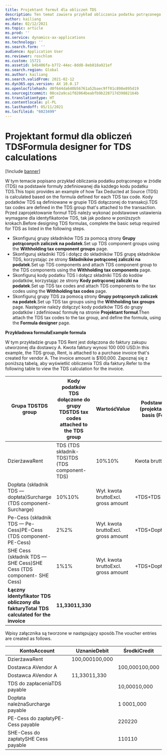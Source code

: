 ```yaml
---
title: Projektant formuł dla obliczeń TDS
description: Ten temat zawiera przykład obliczania podatku potrąconego w źródle (TDS) na podstawie formuły zdefiniowanej dla każdego kodu podatku TDS w grupie TDS dołączonej do transakcji.
author: kailiang
ms.date: 02/12/2021
ms.topic: article
ms.prod: ''
ms.service: dynamics-ax-applications
ms.technology: ''
ms.search.form: ''
audience: Application User
ms.reviewer: roschlom
ms.custom: 15721
ms.assetid: b4b406fa-b772-44ec-8dd8-8eb818a921ef
ms.search.region: Global
ms.author: kailiang
ms.search.validFrom: 2021-02-12
ms.dyn365.ops.version: AX 10.0.17
ms.openlocfilehash: d0f644da640b56761a52baec9ff01c898e895d19
ms.sourcegitcommit: 08ce2a9ca1f02064beabfb9b228717d39882164b
ms.translationtype: HT
ms.contentlocale: pl-PL
ms.lasthandoff: 05/11/2021
ms.locfileid: "6023499"
---
```

# <a name="formula-designer-for-tds-calculations"></a><span data-ttu-id="818ee-103">Projektant formuł dla obliczeń TDS</span><span class="sxs-lookup"><span data-stu-id="818ee-103">Formula designer for TDS calculations</span></span>

[!include [banner](../includes/banner.md)]

<span data-ttu-id="818ee-104">W tym temacie popisano przykład obliczania podatku potrąconego w źródle (TDS) na podstawie formuły zdefiniowanej dla każdego kodu podatku TDS.</span><span class="sxs-lookup"><span data-stu-id="818ee-104">This topic provides an example of how Tax Deducted at Source (TDS) is calculated based on the formula defined for each TDS tax code.</span></span> <span data-ttu-id="818ee-105">Kody podatków TDS są definiowane w grupie TDS dołączonej do transakcji.</span><span class="sxs-lookup"><span data-stu-id="818ee-105">TDS tax codes are defined in the TDS group that's attached to the transaction.</span></span> <span data-ttu-id="818ee-106">Przed zaprojektowanie formuł TDS należy wykonać podstawowe ustawienia wymagane dla identyfikatorów TDS, tak jak podano w poniższych krokach.</span><span class="sxs-lookup"><span data-stu-id="818ee-106">Before designing TDS formulas, complete the basic setup required for TDS as listed in the following steps.</span></span> 

- <span data-ttu-id="818ee-107">Skonfiguruj grupy składników TDS za pomocą strony **Grupy potrąconych zaliczek na podatek**.</span><span class="sxs-lookup"><span data-stu-id="818ee-107">Set up TDS component groups using the **Withholding tax component groups** page.</span></span> 
- <span data-ttu-id="818ee-108">Skonfiguruj składniki TDS i dołącz do składników TDS grupę składników TDS, korzystając ze strony **Składników potrąconej zaliczki na podatek**.</span><span class="sxs-lookup"><span data-stu-id="818ee-108">Set up TDS components and attach TDS component group to the TDS components using the **Withholding tax components** page.</span></span> 
- <span data-ttu-id="818ee-109">Skonfiguruj kody podatku TDS i dołącz składniki TDS do kodów podatków, korzystając ze strony **Kody potrąconej zaliczki na podatek**.</span><span class="sxs-lookup"><span data-stu-id="818ee-109">Set up TDS tax codes and attach TDS components to the tax codes using the **Withholding tax codes** page.</span></span> 
- <span data-ttu-id="818ee-110">Skonfiguruj grupy TDS za pomocą strony **Grupy potrąconych zaliczek na podatek**.</span><span class="sxs-lookup"><span data-stu-id="818ee-110">Set up TDS tax groups using the **Withholding tax groups** page.</span></span> <span data-ttu-id="818ee-111">Następnie należy dołączyć kody podatków TDS do grupy podatków i zdefiniować formułę na stronie **Projektant formuł**.</span><span class="sxs-lookup"><span data-stu-id="818ee-111">Then attach the TDS tax codes to the tax group, and define the formula, using the **Formula designer** page.</span></span> 

<span data-ttu-id="818ee-112">**Przykładowa formuła**</span><span class="sxs-lookup"><span data-stu-id="818ee-112">**Example formula**</span></span>

<span data-ttu-id="818ee-113">W tym przykładzie grupa TDS Rent jest dołączona do faktury zakupu utworzonej dla dostawcy A. Kwota faktury wynosi 100 000 USD.</span><span class="sxs-lookup"><span data-stu-id="818ee-113">In this example, the TDS group, Rent, is attached to a purchase invoice that's created for vendor A. The invoice amount is $100,000.</span></span> <span data-ttu-id="818ee-114">Zapoznaj się z poniższą tabelą, aby wyświetlić obliczenia TDS dla faktury.</span><span class="sxs-lookup"><span data-stu-id="818ee-114">Refer to the following table to view the TDS calculation for the invoice.</span></span>

| <span data-ttu-id="818ee-115">Grupa TDS</span><span class="sxs-lookup"><span data-stu-id="818ee-115">TDS  group</span></span>                                                   | <span data-ttu-id="818ee-116">Kody podatków TDS dołączone do grupy TDS</span><span class="sxs-lookup"><span data-stu-id="818ee-116">TDS tax codes attached to the TDS group</span></span> | <span data-ttu-id="818ee-117">Wartość</span><span class="sxs-lookup"><span data-stu-id="818ee-117">Value</span></span>              | <span data-ttu-id="818ee-118">Podstawa opodatkowania (projektant formuł)</span><span class="sxs-lookup"><span data-stu-id="818ee-118">Taxable basis  (Formula designer)</span></span> | <span data-ttu-id="818ee-119">Obliczanie wyrażenia (Projektant formuł)</span><span class="sxs-lookup"><span data-stu-id="818ee-119">Calculation expression  (Formula designer)</span></span> | <span data-ttu-id="818ee-120">Kwota podstawowa</span><span class="sxs-lookup"><span data-stu-id="818ee-120">Base amount</span></span> | <span data-ttu-id="818ee-121">Obliczona kwota podatku TDS</span><span class="sxs-lookup"><span data-stu-id="818ee-121">Calculated TDS amount</span></span> |
| ------------------------------------------------------------ | --------------------------------------- | ------------------ | --------------------------------- | :----------------------------------------: | ----------- | --------------------- |
| <span data-ttu-id="818ee-122">Dzierżawa</span><span class="sxs-lookup"><span data-stu-id="818ee-122">Rent</span></span>                                                         | <span data-ttu-id="818ee-123">TDS  (TDS składnik-TDS)</span><span class="sxs-lookup"><span data-stu-id="818ee-123">TDS  (TDS component-TDS)</span></span>                | <span data-ttu-id="818ee-124">10%</span><span class="sxs-lookup"><span data-stu-id="818ee-124">10%</span></span>                | <span data-ttu-id="818ee-125">Kwota brutto</span><span class="sxs-lookup"><span data-stu-id="818ee-125">Gross amount</span></span>                      |                                            | <span data-ttu-id="818ee-126">100,000</span><span class="sxs-lookup"><span data-stu-id="818ee-126">100,000</span></span>      | <span data-ttu-id="818ee-127">10,000</span><span class="sxs-lookup"><span data-stu-id="818ee-127">10,000</span></span>                 |
| <span data-ttu-id="818ee-128">Dopłata (składnik TDS — dopłata)</span><span class="sxs-lookup"><span data-stu-id="818ee-128">Surcharge  (TDS component-Surcharge)</span></span>                         | <span data-ttu-id="818ee-129">10%</span><span class="sxs-lookup"><span data-stu-id="818ee-129">10%</span></span>                                     | <span data-ttu-id="818ee-130">Wył. kwota brutto</span><span class="sxs-lookup"><span data-stu-id="818ee-130">Excl. gross amount</span></span> | <span data-ttu-id="818ee-131">+TDS</span><span class="sxs-lookup"><span data-stu-id="818ee-131">+TDS</span></span>                              |                   <span data-ttu-id="818ee-132">10000</span><span class="sxs-lookup"><span data-stu-id="818ee-132">10000</span></span>                    | <span data-ttu-id="818ee-133">1 000</span><span class="sxs-lookup"><span data-stu-id="818ee-133">1,000</span></span>        |                       |
| <span data-ttu-id="818ee-134">Pe-Cess (składnik TDS — Pe-Cess)</span><span class="sxs-lookup"><span data-stu-id="818ee-134">PE-Cess  (TDS component- PE-Cess)</span></span>                            | <span data-ttu-id="818ee-135">2%</span><span class="sxs-lookup"><span data-stu-id="818ee-135">2%</span></span>                                      | <span data-ttu-id="818ee-136">Wył. kwota brutto</span><span class="sxs-lookup"><span data-stu-id="818ee-136">Excl. gross amount</span></span> | <span data-ttu-id="818ee-137">+TDS+Dopłata</span><span class="sxs-lookup"><span data-stu-id="818ee-137">+TDS+Surcharge</span></span>                    |                   <span data-ttu-id="818ee-138">11000</span><span class="sxs-lookup"><span data-stu-id="818ee-138">11000</span></span>                    | <span data-ttu-id="818ee-139">220</span><span class="sxs-lookup"><span data-stu-id="818ee-139">220</span></span>         |                       |
| <span data-ttu-id="818ee-140">SHE Cess (składnik TDS — SHE Cess)</span><span class="sxs-lookup"><span data-stu-id="818ee-140">SHE Cess  (TDS component- SHE Cess)</span></span>                          | <span data-ttu-id="818ee-141">1%</span><span class="sxs-lookup"><span data-stu-id="818ee-141">1%</span></span>                                      | <span data-ttu-id="818ee-142">Wył. kwota brutto</span><span class="sxs-lookup"><span data-stu-id="818ee-142">Excl. gross amount</span></span> | <span data-ttu-id="818ee-143">+TDS+Dopłata</span><span class="sxs-lookup"><span data-stu-id="818ee-143">+TDS+Surcharge</span></span>                    |                   <span data-ttu-id="818ee-144">11000</span><span class="sxs-lookup"><span data-stu-id="818ee-144">11000</span></span>                    | <span data-ttu-id="818ee-145">110</span><span class="sxs-lookup"><span data-stu-id="818ee-145">110</span></span>         |                       |
| <span data-ttu-id="818ee-146">**Łączny** **identyfikator TDS** **obliczony** **dla** **faktury**</span><span class="sxs-lookup"><span data-stu-id="818ee-146">**Total** **TDS**  **calculated** **for** **the** **invoice**</span></span> | <span data-ttu-id="818ee-147">**11,330**</span><span class="sxs-lookup"><span data-stu-id="818ee-147">**11,330**</span></span>                               |                    |                                   |                                            |             |                       |

<span data-ttu-id="818ee-148">Wpisy załącznika są tworzone w następujący sposób.</span><span class="sxs-lookup"><span data-stu-id="818ee-148">The voucher entries are created as follows.</span></span>

| <span data-ttu-id="818ee-149">Konto</span><span class="sxs-lookup"><span data-stu-id="818ee-149">Account</span></span>           | <span data-ttu-id="818ee-150">Uznanie</span><span class="sxs-lookup"><span data-stu-id="818ee-150">Debit</span></span>  | <span data-ttu-id="818ee-151">Środki</span><span class="sxs-lookup"><span data-stu-id="818ee-151">Credit</span></span> |
| ----------------- | ------ | ------ |
| <span data-ttu-id="818ee-152">Dzierżawa</span><span class="sxs-lookup"><span data-stu-id="818ee-152">Rent</span></span>              | <span data-ttu-id="818ee-153">100,000</span><span class="sxs-lookup"><span data-stu-id="818ee-153">100,000</span></span> |        |
| <span data-ttu-id="818ee-154">Dostawca A</span><span class="sxs-lookup"><span data-stu-id="818ee-154">Vendor A</span></span>          |        | <span data-ttu-id="818ee-155">100,000</span><span class="sxs-lookup"><span data-stu-id="818ee-155">100,000</span></span> |
| <span data-ttu-id="818ee-156">Dostawca A</span><span class="sxs-lookup"><span data-stu-id="818ee-156">Vendor A</span></span>          | <span data-ttu-id="818ee-157">11,330</span><span class="sxs-lookup"><span data-stu-id="818ee-157">11,330</span></span>  |        |
| <span data-ttu-id="818ee-158">TDS do zapłacenia</span><span class="sxs-lookup"><span data-stu-id="818ee-158">TDS payable</span></span>       |        | <span data-ttu-id="818ee-159">10,000</span><span class="sxs-lookup"><span data-stu-id="818ee-159">10,000</span></span>  |
| <span data-ttu-id="818ee-160">Dopłata należna</span><span class="sxs-lookup"><span data-stu-id="818ee-160">Surcharge payable</span></span> |        | <span data-ttu-id="818ee-161">1 000</span><span class="sxs-lookup"><span data-stu-id="818ee-161">1,000</span></span>   |
| <span data-ttu-id="818ee-162">PE-Cess do zapłaty</span><span class="sxs-lookup"><span data-stu-id="818ee-162">PE-Cess payable</span></span>   |        | <span data-ttu-id="818ee-163">220</span><span class="sxs-lookup"><span data-stu-id="818ee-163">220</span></span>    |
| <span data-ttu-id="818ee-164">SHE-Cess do zapłaty</span><span class="sxs-lookup"><span data-stu-id="818ee-164">SHE Cess payable</span></span>  |        | <span data-ttu-id="818ee-165">110</span><span class="sxs-lookup"><span data-stu-id="818ee-165">110</span></span>    |

